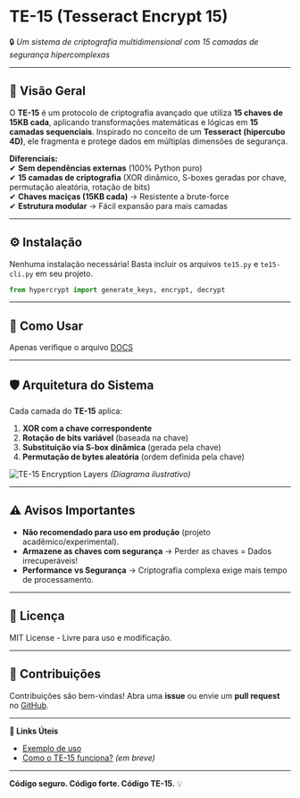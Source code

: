 # **TE-15 (Tesseract Encrypt 15)**  
🔒 *Um sistema de criptografia multidimensional com 15 camadas de segurança hipercomplexas*  

---

## **📌 Visão Geral**  
O **TE-15** é um protocolo de criptografia avançado que utiliza **15 chaves de 15KB cada**, aplicando transformações matemáticas e lógicas em **15 camadas sequenciais**. Inspirado no conceito de um **Tesseract (hipercubo 4D)**, ele fragmenta e protege dados em múltiplas dimensões de segurança.  

**Diferenciais:**  
✔ **Sem dependências externas** (100% Python puro)  
✔ **15 camadas de criptografia** (XOR dinâmico, S-boxes geradas por chave, permutação aleatória, rotação de bits)  
✔ **Chaves maciças (15KB cada)** → Resistente a brute-force  
✔ **Estrutura modular** → Fácil expansão para mais camadas  

---

## **⚙️ Instalação**  
Nenhuma instalação necessária! Basta incluir os arquivos `te15.py` e `te15-cli.py` em seu projeto.  

```python
from hypercrypt import generate_keys, encrypt, decrypt
```

---

## **🔑 Como Usar**  

Apenas verifique o arquivo [DOCS](DOCS.md)

---

## **🛡️ Arquitetura do Sistema**  
Cada camada do **TE-15** aplica:  
1. **XOR com a chave correspondente**  
2. **Rotação de bits variável** (baseada na chave)  
3. **Substituição via S-box dinâmica** (gerada pela chave)  
4. **Permutação de bytes aleatória** (ordem definida pela chave)  

![TE-15 Encryption Layers](https://via.placeholder.com/600x200?text=TE-15+Encryption+Flow) *(Diagrama ilustrativo)*  

---

## **⚠️ Avisos Importantes**  
- **Não recomendado para uso em produção** (projeto acadêmico/experimental).  
- **Armazene as chaves com segurança** → Perder as chaves = Dados irrecuperáveis!  
- **Performance vs Segurança** → Criptografia complexa exige mais tempo de processamento.  

---

## **📜 Licença**  
MIT License - Livre para uso e modificação.  

---

## **🚀 Contribuições**  
Contribuições são bem-vindas! Abra uma **issue** ou envie um **pull request** no [GitHub](https://github.com/seu-usuario/TE-15).  

---

**🔗 Links Úteis**  
- [Exemplo de uso](example.py)  
- [Como o TE-15 funciona?](docs/TECHNICAL.md) *(em breve)*  

---

**Código seguro. Código forte. Código TE-15.** 💡  

